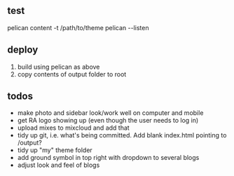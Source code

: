 ## test

pelican content -t /path/to/theme
pelican --listen

## deploy

1. build using pelican as above
2. copy contents of output folder to root

## todos

- make photo and sidebar look/work well on computer and mobile
- get RA logo showing up (even though the user needs to log in)
- upload mixes to mixcloud and add that
- tidy up git, i.e. what's being committed. Add blank index.html pointing to
  /output?
- tidy up "my" theme folder
- add ground symbol in top right with dropdown to several blogs
- adjust look and feel of blogs
